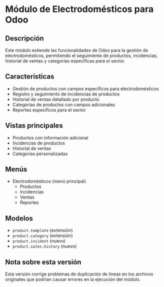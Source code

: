 # Módulo de Electrodomésticos para Odoo

## Descripción
Este módulo extiende las funcionalidades de Odoo para la gestión de electrodomésticos, permitiendo el seguimiento de productos, incidencias, historial de ventas y categorías específicas para el sector.

## Características
- Gestión de productos con campos específicos para electrodomésticos
- Registro y seguimiento de incidencias de productos
- Historial de ventas detallado por producto
- Categorías de productos con campos adicionales
- Reportes específicos para el sector

## Vistas principales
- Productos con información adicional
- Incidencias de productos
- Historial de ventas
- Categorías personalizadas

## Menús
- Electrodomésticos (menú principal)
  - Productos
  - Incidencias
  - Ventas
  - Reportes

## Modelos
- `product.template` (extensión)
- `product.category` (extensión)
- `product.incident` (nuevo)
- `product.sales.history` (nuevo)

## Nota sobre esta versión
Esta versión corrige problemas de duplicación de líneas en los archivos originales que podrían causar errores en la ejecución del módulo.